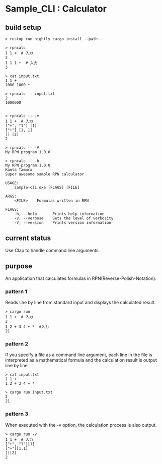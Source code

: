 # Sample_CLI : Calculator

## build setup
```shell
> rustup run nightly cargo install --path .

> rpncalc
1 1 +  # 入力
2
1 1 1 +  # 入力
3

> cat input.txt
1 1 +
1000 1000 *

> rpncalc -- input.txt
2
1000000


> rpncalc -- -v
1 1 +  # 入力
["+", "1"] [1]
["+"] [1, 1]
[] [2]
2

> rpncalc -- -V
My RPN program 1.0.0

> rpncalc -- -h
My RPN program 1.0.0
Kanta Tamura
Super awesome sample RPN calculator

USAGE:
    sample-cli.exe [FLAGS] [FILE]

ARGS:
    <FILE>    Formulas written in RPN

FLAGS:
    -h, --help       Prints help information
    -v, --verbose    Sets the level of verbosity
    -V, --version    Prints version information
```

## current status
Use Clap to handle command line arguments.

## purpose
An application that calculates formulas in RPN(Reverse-Polish-Notation).

### pattern 1
Reads line by line from standard input and displays the calculated result.
```shell
> cargo run
1 1 +  # 入力
2
1 2 + 3 4 + *  #入力
21
```

### pattern 2
If you specify a file as a command line argument, each line in the file is interpreted as a mathematical formula and the calculation result is output line by line.
```shell
> cat input.txt
1 1 +
1 2 + 3 4 + *

> cargo run input.txt
2
21
```

### pattern 3
When executed with the -v option, the calculation process is also output.
```shell
> cargo run -v
1 1 +  # 入力
["+", "1"][1]
["+"][1,1]
[][2]
2
```
